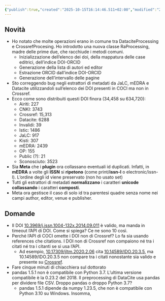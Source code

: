 ```yaml
---
{"publish":true,"created":"2025-10-15T16:14:46.511+02:00","modified":"2022-11-22T12:00:00.000+01:00","cssclasses":""}
---
```



## Novità

- Ho notato che molte operazioni erano in comune tra DataciteProcessing e CrossrefProcesing. Ho introdotto una nuova classe RaProcessing, madre delle prime due, che racchiude i metodi comuni.
    - Inizializzazione dell’elenco dei doi, della mappatura delle case editrici, dell’indice DOI-ORCID
    - Generazione della lista di autori ed editor
    - Estrazione ORCID dall’indice DOI-ORCID
    - Generazione dell’intervallo delle pagine
- Sto correggendo bug negli estrattori di metadati da JaLC, mEDRA e Datacite utilizzandoli sull’elenco dei DOI presenti in COCI ma non in Crossref.
- Ecco come sono distribuiti questi DOI finora (34,458 su 634,720):
    - Airiti: 227
    - CNKI: 3743
    - Crossref: 15,313
    - Datacite: 6288
    - Invalidi: 39
    - Istic: 1486
    - JaLC: 917
    - Kisti: 307
    - mEDRA: 2439
    - OP: 155
    - Public (?): 21
    - Sconosciuto: 3523
- Sia **Meta** che i **plugin** ora collassano eventuali id duplicati. Infatti, in **mEDRA** a volte gli **ISSN** si **ripetono** (come print/**issn-l** o electronic/issn-l). L’ordine degli id viene preservato (non ho usato set)
- Tutti gli estrattori di metadati **normalizzano** i caratteri **unicode collassando** i caratteri **composti**.
- Meta ora gestisce il caso di solo id tra parentesi quadre senza nome nei campi author, editor, venue e publisher.

## Domande

- Il DOI [10.3969/j.issn.1004-132x.2014.09.011](https://doi.org/10.3969/j.issn.1004-132x.2014.09.011) è valido, ma manda in timeout l’API di DOI. Come si spiega? Ce ne sono 10 così.
- Perché l’API di COCI omette i DOI non di Crossref? Lo fa sia usando references che citations. I DOI non di Crossref non compaiono né tra i citati né tra i citanti se si usa l’API.
    - Ad esempio, [10.17309/jltm.2020.2.06](https://opencitations.net/index/coci/api/v1/references/10.17309/jltm.2020.2.06) cita [10.14589/IDO.20.3.5](https://doi.org/10.14589/IDO.20.3.5), ma 10.14589/IDO.20.3.5 non compare tra i citati nonostante sia valido e presente su [Crossref](http://api.crossref.org/works/10.17309/jltm.2020.2.06).
- Fare cinque minuti di chiacchiera sul dottorato
- pandas 1.5.1 non è compatibile con Python 3.7. L’ultima versione compatibile è la 0.23.2 del 2018. Il preprocessing di DataCite usa pandas per dividere file CSV. Droppo pandas o droppo Python 3.7?
    - pandas 1.5.1 dipende da numpy 1.23.5, che non è compatibile con Python 3.10 su Windows. Insomma,